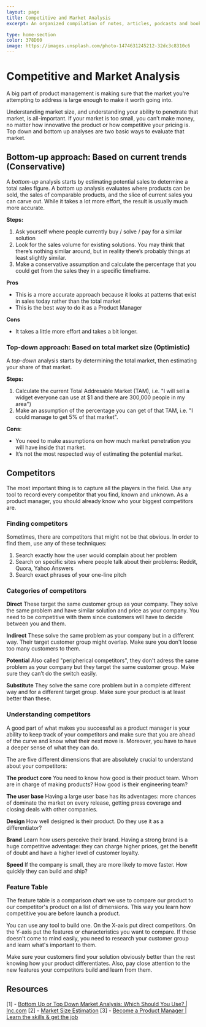 ```yaml
---
layout: page
title: Competitive and Market Analysis
excerpt: An organized compilation of notes, articles, podcasts and books.

type: home-section
color: 378D60
image: https://images.unsplash.com/photo-1474631245212-32dc3c8310c6
---
```


# Competitive and Market Analysis

A big part of product management is making sure that the market you're attempting to address is large enough to make it worth going into.

Understanding market size, and understanding your ability to penetrate that market, is all-important. If your market is too small, you can’t make money, no matter how innovative the product or how competitive your pricing is. Top down and bottom up analyses are two basic ways to evaluate that market.

## Bottom-up approach: Based on current trends (Conservative)

A *bottom-up* analysis starts by estimating potential sales to determine a total sales figure. A bottom up analysis evaluates where products can be sold, the sales of comparable products, and the slice of current sales you can carve out. While it takes a lot more effort, the result is usually much more accurate.

**Steps:**
1. Ask yourself where people currently buy / solve / pay for a similar solution
2. Look for the sales volume for existing solutions. You may think that there’s nothing similar around, but in reality there’s probably things at least slightly similar.
3. Make a conservative assumption and calculate the percentage that you could get from the sales they in a specific timeframe.

**Pros**
* This is a more accurate approach because it looks at patterns that exist in sales today rather than the total market
* This is the best way to do it as a Product Manager

**Cons**
* It takes a little more effort and takes a bit longer.

### Top-down approach: Based on total market size (Optimistic)

A *top-down* analysis starts by determining the total market, then estimating your share of that market.

**Steps:**
1. Calculate the current Total Addresable Market (TAM), i.e. "I will sell a widget everyone can use at $1 and there are 300,000 people in my area")
2. Make an assumption of the percentage you can get of that TAM, i.e. "I could manage to get 5% of that market".

**Cons**:
* You need to make assumptions on how much market penetration you will have inside that market.
* It’s not the most respected way of estimating the potential market.

## Competitors

The most important thing is to capture all the players in the field. Use any tool to record every competitor that you find, known and unknown. As a product manager, you should already know who your biggest competitors are.

### Finding competitors

Sometimes, there are competitors that might not be that obvious. In order to find them, use any of these techniques:

1. Search exactly how the user would complain about her problem
2. Search on specific sites where people talk about their problems: Reddit, Quora, Yahoo Answers
3. Search exact phrases of your one-line pitch


### Categories of competitors

**Direct**
These target the same customer group as your company. They solve the same problem and have similar solution and price as your company. You need to be competitive with them since customers will have to decide between you and them.

**Indirect**
These solve the same problem as your company but in a different way. Their target customer group might overlap. Make sure you don't loose too many customers to them.

**Potential**
Also called "peripherical competitors", they don't adress the same problem as your company but they target the same customer group. Make sure they can’t do the switch easily.

**Substitute**
They solve the same core problem but in a complete different way and for a different target group. Make sure your product is at least better than these.

  
### Understanding competitors

A good part of what makes you successful as a product manager is your ability to keep track of your competitors and make sure that you are ahead of the curve and know what their next move is. Moreover, you have to have a deeper sense of what they can do.

The are five different dimensions that are absolutely crucial to understand about your competitors:

**The product core**
You need to know how good is their product team. Whom are in charge of making products? How good is their engineering team?

**The user base**
Having a large user base has its adventages: more chances of dominate the market on every release, getting press coverage and closing deals with other companies.

**Design**
How well designed is their product. Do they use it as a differentiator?

**Brand**
Learn how users perceive their brand. Having a strong brand is a huge competitive adventage: they can charge higher prices, get the benefit of doubt and have a higher level of customer loyalty.

**Speed**
If the company is small, they are more likely to move faster. How quickly they can build and ship?


### Feature Table

The feature table is a comparison chart we use to compare our product to our competitor's product on a list of dimensions. This way you learn how competitive you are before launch a product.

You can use any tool to build one. On the X-axis put direct competitors. On the Y-axis put the features or characteristics you want to compare. If these doesn't come to mind easily, you need to research your customer group and learn what's important to them.

<!-- image -->

Make sure your customers find your solution obviously better than the rest knowing how your product differentiates. Also, pay close attention to the new features your competitors build and learn from them.


## Resources
[1] - [Bottom Up or Top Down Market Analysis: Which Should You Use? | Inc.com](https://www.inc.com/jeff-haden/bottom-up-or-top-down-market-analysis-which-should-you-use.html)
[2] - [Market Size Estimation](https://www.planprojections.com/projections/market-size-estimation/)
[3] - [Become a Product Manager | Learn the skills & get the job](https://www.udemy.com/course/become-a-product-manager-learn-the-skills-get-a-job/)